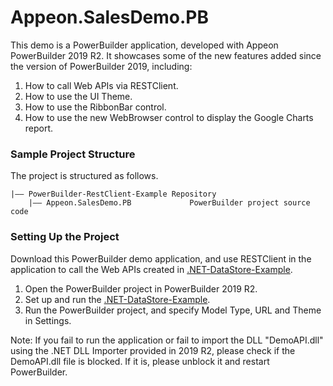 # <b>Appeon.SalesDemo.PB</b>

This demo is a PowerBuilder application, developed with Appeon PowerBuilder 2019 R2. It showcases some of the new features added since the version of PowerBuilder 2019, including:

1. How to call Web APIs via RESTClient.
2. How to use the UI Theme.
3. How to use the RibbonBar control.
4. How to use the new WebBrowser control to display the Google Charts report.

### Sample Project Structure

The project is structured as follows.

```
|—— PowerBuilder-RestClient-Example Repository 
	|—— Appeon.SalesDemo.PB				PowerBuilder project source code	
```

### Setting Up the Project

Download this PowerBuilder demo application, and use RESTClient in the application to call the Web APIs created in [.NET-DataStore-Example](https://github.com/Appeon/.NET-DataStore-Example).

1. Open the PowerBuilder project in PowerBuilder 2019 R2.
2. Set up and run the [.NET-DataStore-Example](https://github.com/Appeon/.NET-DataStore-Example).
3. Run the PowerBuilder project, and specify Model Type, URL and Theme in Settings.

Note: If you fail to run the application or fail to import the DLL "DemoAPI.dll" using the .NET DLL Importer provided in 2019 R2, please check if the DemoAPI.dll file is blocked. If it is, please unblock it and restart PowerBuilder.
